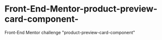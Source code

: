 # Front-End-Mentor-product-preview-card-component-
Front-End Mentor challenge "product-preview-card-component"
